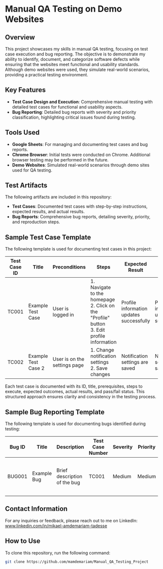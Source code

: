 # Manual QA Testing on Demo Websites

## Overview
This project showcases my skills in manual QA testing, focusing on test case execution and bug reporting. The objective is to demonstrate my ability to identify, document, and categorize software defects while ensuring that the websites meet functional and usability standards. Although demo websites were used, they simulate real-world scenarios, providing a practical testing environment.

## Key Features
- **Test Case Design and Execution**: Comprehensive manual testing with detailed test cases for functional and usability aspects.
- **Bug Reporting**: Detailed bug reports with severity and priority classification, highlighting critical issues found during testing.

## Tools Used
- **Google Sheets**: For managing and documenting test cases and bug reports.
- **Chrome Browser**: Initial tests were conducted on Chrome. Additional browser testing may be performed in the future.
- **Demo Websites**: Simulated real-world scenarios through demo sites used for QA testing.

## Test Artifacts
The following artifacts are included in this repository:
- **Test Cases**: Documented test cases with step-by-step instructions, expected results, and actual results.
- **Bug Reports**: Comprehensive bug reports, detailing severity, priority, and reproduction steps.

## Sample Test Case Template
The following template is used for documenting test cases in this project:

| Test Case ID | Title               | Preconditions                   | Steps                                   | Expected Result                   | Actual Result                     | Status (Pass/Fail) |
|---------------|---------------------|----------------------------------|-----------------------------------------|------------------------------------|------------------------------------|---------------------|
| TC001         | Example Test Case   | User is logged in                | 1. Navigate to the homepage <br> 2. Click on the "Profile" button <br> 3. Edit profile information | Profile information updates successfully | Profile information updated successfully | Pass                |
| TC002         | Example Test Case 2 | User is on the settings page     | 1. Change notification settings <br> 2. Save changes | Notification settings are saved    | Notification settings not saved    | Fail                |

Each test case is documented with its ID, title, prerequisites, steps to execute, expected outcomes, actual results, and pass/fail status. This structured approach ensures clarity and consistency in the testing process.

## Sample Bug Reporting Template
The following template is used for documenting bugs identified during testing:

| Bug ID | Title            | Description                     | Test Case Number | Severity | Priority | Environment  | Expected Result              | Actual Result                | Preconditions              | Steps to Reproduce                               | Status | Assigned To | Reported By | Date Reported | Attachments |
|--------|------------------|---------------------------------|-------------------|----------|----------|---------------|------------------------------|------------------------------|----------------------------|--------------------------------------------------|--------|-------------|-------------|---------------|-------------|
| BUG001 | Example Bug      | Brief description of the bug    | TC001             | Medium  |   Medium  | Chrome 127.0.6533.100 (64-bit)| Expected outcome description | Actual outcome description| User is logged in          | 1. Step one <br> 2. Step two <br> 3. Observe result | Open   | [Name]      | [Your Name] | [Date]        | [File Link] |

## Contact Information
For any inquiries or feedback, please reach out to me on LinkedIn: www.linkedin.com/in/mikael-amdemariam-tadesse

## How to Use

To clone this repository, run the following command:

```bash
git clone https://github.com/mamdemariam/Manual_QA_Testing_Project  
